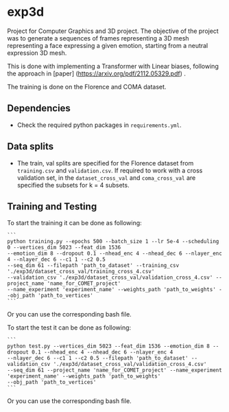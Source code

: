 # exp3d
Project for Computer Graphics and 3D project.
The objective of the project was to generate a sequences of frames representing a 3D mesh representing a face expressing a given emotion, starting from a neutral expression 3D mesh.

This is done with implementing a Transformer with Linear biases, following the approach in [paper] (https://arxiv.org/pdf/2112.05329.pdf) .

The training is done on the Florence and COMA dataset.


## Dependencies

- Check the required python packages in `requirements.yml`.

## Data splits

- The train, val splits are specified for the Florence dataset from `training.csv` and `validation.csv`. If required to work with a cross validation set, in the `dataset_cross_val` and `coma_cross_val` are specified the subsets for k = 4 subsets.

## Training and Testing

To start the training it can be done as following:

    ```
	python training.py --epochs 500 --batch_size 1 --lr 5e-4 --scheduling 0 --vertices_dim 5023 --feat_dim 1536 
    --emotion_dim 8 --dropout 0.1 --nhead_enc 4 --nhead_dec 6 --nlayer_enc 4 --nlayer_dec 6 --c1 1 --c2 0.5 
    --seq_dim 61 --filepath 'path_to_dataset' --training_csv './exp3d/dataset_cross_val/training_cross_4.csv' 
    --validation_csv './exp3d/dataset_cross_val/validation_cross_4.csv' --project_name 'name_for_COMET_project' 
    --name_experiment 'experiment_name' --weights_path 'path_to_weights' --obj_path 'path_to_vertices'  
	```

Or you can use the corresponding bash file.

To start the test it can be done as following:

    ```
	python test.py --vertices_dim 5023 --feat_dim 1536 --emotion_dim 8 --dropout 0.1 --nhead_enc 4 --nhead_dec 6 --nlayer_enc 4 
    --nlayer_dec 6 --c1 1 --c2 0.5 --filepath 'path_to_dataset' --validation_csv './exp3d/dataset_cross_val/validation_cross_4.csv' 
    --seq_dim 61 --project_name 'name_for_COMET_project' --name_experiment 'experiment_name' --weights_path 'path_to_weights' 
    --obj_path 'path_to_vertices'
	```

Or you can use the corresponding bash file.